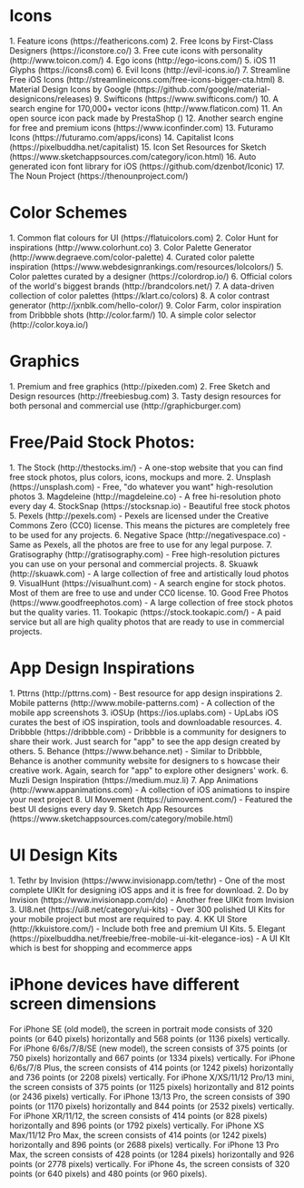 <h1>Icons</h1>
1. Feature icons (https://feathericons.com)
2. Free Icons by First-Class Designers (https://iconstore.co/)
3. Free cute icons with personality (http://www.toicon.com/)
4. Ego icons (http://ego-icons.com/)
5. iOS 11 Glyphs (https://icons8.com)
6. Evil Icons (http://evil-icons.io/)
7. Streamline Free iOS Icons (http://streamlineicons.com/free-icons-bigger-cta.html)
8. Material Design Icons by Google (https://github.com/google/material-designicons/releases)
9. Swifticons (https://www.swifticons.com/)
10. A search engine for 170,000+ vector icons (http://www.flaticon.com)
11. An open source icon pack made by PrestaShop ()
12. Another search engine for free and premium icons (https://www.iconfinder.com)
13. Futuramo Icons (https://futuramo.com/apps/icons)
14. Capitalist Icons (https://pixelbuddha.net/capitalist)
15. Icon Set Resources for Sketch (https://www.sketchappsources.com/category/icon.html)
16. Auto generated icon font library for iOS (https://github.com/dzenbot/Iconic)
17. The Noun Project (https://thenounproject.com/)

<h1>Color Schemes</h1>
1. Common flat colours for UI (https://flatuicolors.com)
2. Color Hunt for inspirations (http://www.colorhunt.co)
3. Color Palette Generator (http://www.degraeve.com/color-palette)
4. Curated color palette inspiration (https://www.webdesignrankings.com/resources/lolcolors/)
5. Color palettes curated by a designer (https://colordrop.io/)
6. Official colors of the world's biggest brands (http://brandcolors.net/)
7. A data-driven collection of color palettes (https://klart.co/colors)
8. A color contrast generator (http://jxnblk.com/hello-color/)
9. Color Farm, color inspiration from Dribbble shots (http://color.farm/)
10. A simple color selector (http://color.koya.io/)

<h1>Graphics</h1>
1. Premium and free graphics (http://pixeden.com)
2. Free Sketch and Design resources (http://freebiesbug.com)
3. Tasty design resources for both personal and commercial use (http://graphicburger.com)

<h1>Free/Paid Stock Photos:</h1>
1. The Stock (http://thestocks.im/) - A one-stop website that you can find free stock photos,
plus colors, icons, mockups and more.
2. Unsplash (https://unsplash.com) - Free, "do whatever you want" high-resolution photos
3. Magdeleine (http://magdeleine.co) - A free hi-resolution photo every day
4. StockSnap (https://stocksnap.io) - Beautiful free stock photos
5. Pexels (http://pexels.com) - Pexels are licensed under the Creative Commons Zero (CC0)
license. This means the pictures are completely free to be used for any projects.
6. Negative Space (http://negativespace.co) - Same as Pexels, all the photos are free to use
for any legal purpose.
7. Gratisography (http://gratisography.com) - Free high-resolution pictures you can use on
your personal and commercial projects.
8. Skuawk (http://skuawk.com) - A large collection of free and artistically loud photos
9. VisualHunt (https://visualhunt.com) - A search engine for stock photos. Most of them are
free to use and under CC0 license.
10. Good Free Photos (https://www.goodfreephotos.com) - A large collection of free stock
photos but the quality varies.
11. Tookapic (https://stock.tookapic.com/) - A paid service but all are high quality photos that
are ready to use in commercial projects.

<h1>App Design Inspirations</h1>
1. Pttrns (http://pttrns.com) - Best resource for app design inspirations
2. Mobile patterns (http://www.mobile-patterns.com) - A collection of the mobile app
screenshots
3. iOSUp (https://ios.uplabs.com) - UpLabs iOS curates the best of iOS inspiration, tools and
downloadable resources.
4. Dribbble (https://dribbble.com) - Dribbble is a community for designers to share their
work. Just search for "app" to see the app design created by others.
5. Behance (https://www.behance.net) - Similar to Dribbble, Behance is another community
website for designers to s howcase their creative work. Again, search for "app" to explore
other designers' work.
6. Muzli Design Inspiration (https://medium.muz.li)
7. App Animations (http://www.appanimations.com) - A collection of iOS animations to inspire your next project
8. UI Movement (https://uimovement.com/) - Featured the best UI designs every day
9. Sketch App Resources (https://www.sketchappsources.com/category/mobile.html)

<h1>UI Design Kits</h1>
1. Tethr by Invision (https://www.invisionapp.com/tethr) - One of the most complete UIKIt for
designing iOS apps and it is free for download.
2. Do by Invision (https://www.invisionapp.com/do) - Another free UIKit from Invision
3. UI8.net (https://ui8.net/category/ui-kits) - Over 300 polished UI Kits for your mobile project
but most are required to pay.
4. KK UI Store (http://kkuistore.com/) - Include both free and premium UI Kits.
5. Elegant (https://pixelbuddha.net/freebie/free-mobile-ui-kit-elegance-ios) - A UI KIt which is
best for shopping and ecommerce apps

<h1>iPhone devices have different screen dimensions</h1>
For iPhone SE (old model), the screen in portrait mode consists of 320 points
(or 640 pixels) horizontally and 568 points (or 1136 pixels) vertically.
For iPhone 6/6s/7/8/SE (new model), the screen consists of 375 points (or
750 pixels) horizontally and 667 points (or 1334 pixels) vertically.
For iPhone 6/6s/7/8 Plus, the screen consists of 414 points (or 1242 pixels)
horizontally and 736 points (or 2208 pixels) vertically.
For iPhone X/XS/11/12 Pro/13 mini, the screen consists of 375 points (or 1125
pixels) horizontally and 812 points (or 2436 pixels) vertically.
For iPhone 13/13 Pro, the screen consists of 390 points (or 1170 pixels)
horizontally and 844 points (or 2532 pixels) vertically.
For iPhone XR/11/12, the screen consists of 414 points (or 828 pixels)
horizontally and 896 points (or 1792 pixels) vertically.
For iPhone XS Max/11/12 Pro Max, the screen consists of 414 points (or 1242
pixels) horizontally and 896 points (or 2688 pixels) vertically.
For iPhone 13 Pro Max, the screen consists of 428 points (or 1284 pixels)
horizontally and 926 points (or 2778 pixels) vertically.
For iPhone 4s, the screen consists of 320 points (or 640 pixels) and 480
points (or 960 pixels).
